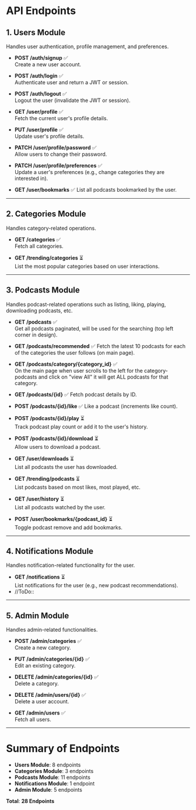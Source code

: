 # API Endpoints

## 1. Users Module
Handles user authentication, profile management, and preferences.

- **POST /auth/signup** ✅  
  Create a new user account.

- **POST /auth/login** ✅  
  Authenticate user and return a JWT or session.

- **POST /auth/logout** ✅  
  Logout the user (invalidate the JWT or session).

- **GET /user/profile** ✅  
  Fetch the current user's profile details.

- **PUT /user/profile** ✅  
  Update user's profile details.

- **PATCH /user/profile/password** ✅  
  Allow users to change their password.

- **PATCH /user/profile/preferences** ✅  
  Update a user's preferences (e.g., change categories they are interested in).

- **GET /user/bookmarks** ✅
  List all podcasts bookmarked by the user.

---

## 2. Categories Module
Handles category-related operations.

- **GET /categories** ✅  
  Fetch all categories.

- **GET /trending/categories** ⏳  
  List the most popular categories based on user interactions.

---

## 3. Podcasts Module
Handles podcast-related operations such as listing, liking, playing, downloading podcasts, etc.

- **GET /podcasts** ✅   
  Get all podcasts paginated, will be used for the searching (top left corner in design).

- **GET /podcasts/recommended** ✅ 
  Fetch the latest 10 podcasts for each of the categories the user follows (on main page).

- **GET /podcasts/category/{category_id}** ✅  
  On the main page when user scrolls to the left for the category-podcasts and click on "view All" it will get ALL podcasts for that category.

- **GET /podcasts/{id}** ✅
  Fetch podcast details by ID.

- **POST /podcasts/{id}/like** ✅ 
  Like a podcast (increments like count).

- **POST /podcasts/{id}/play** ⏳  
  Track podcast play count or add it to the user's history.

- **POST /podcasts/{id}/download** ⏳  
  Allow users to download a podcast.

- **GET /user/downloads** ⏳  
  List all podcasts the user has downloaded.

- **GET /trending/podcasts** ⏳  
  List podcasts based on most likes, most played, etc.

- **GET /user/history** ⏳  
  List all podcasts watched by the user.

- **POST /user/bookmarks/{podcast_id}** ⏳  
  Toggle podcast remove and add bookmarks.

---

## 4. Notifications Module
Handles notification-related functionality for the user.

- **GET /notifications** ⏳  
  List notifications for the user (e.g., new podcast recommendations).
- //ToDo::

---

## 5. Admin Module
Handles admin-related functionalities.

- **POST /admin/categories** ✅  
  Create a new category.

- **PUT /admin/categories/{id}** ✅  
  Edit an existing category.

- **DELETE /admin/categories/{id}** ✅  
  Delete a category.

- **DELETE /admin/users/{id}** ✅  
  Delete a user account.

- **GET /admin/users** ✅  
  Fetch all users.

---
# Summary of Endpoints

- **Users Module**: 8 endpoints
- **Categories Module**: 3 endpoints
- **Podcasts Module**: 11 endpoints
- **Notifications Module**: 1 endpoint
- **Admin Module**: 5 endpoints

**Total**: **28 Endpoints**